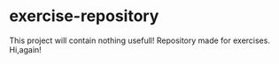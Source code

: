 # exercise-repository
This project will contain nothing usefull!
Repository made for exercises.
Hi,again!